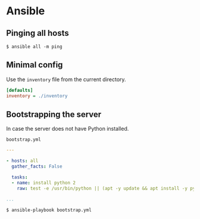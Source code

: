 # Ansible

## Pinging all hosts

``` shell
$ ansible all -m ping
```

## Minimal config

Use the `inventory` file from the current directory.

``` ini
[defaults]
inventory = ./inventory
```

## Bootstrapping the server

In case the server does not have Python installed.

`bootstrap.yml`

``` yaml
---

- hosts: all
  gather_facts: False

  tasks:
  - name: install python 2
    raw: test -e /usr/bin/python || (apt -y update && apt install -y python)

...
```

``` shell
$ ansible-playbook bootstrap.yml
```
